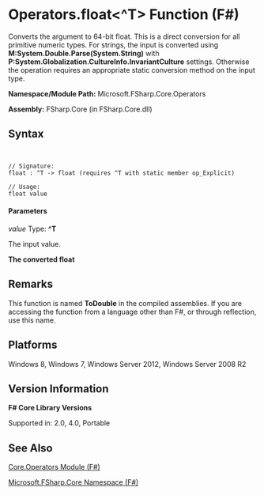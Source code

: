 # Operators.float<^T> Function (F#)

Converts the argument to 64-bit float. This is a direct conversion for all primitive numeric types. For strings, the input is converted using **M:System.Double.Parse(System.String)** with **P:System.Globalization.CultureInfo.InvariantCulture** settings. Otherwise the operation requires an appropriate static conversion method on the input type.

**Namespace/Module Path:** Microsoft.FSharp.Core.Operators

**Assembly:** FSharp.Core (in FSharp.Core.dll)


## Syntax


```


// Signature:
float : ^T -> float (requires ^T with static member op_Explicit)

// Usage:
float value

```



#### Parameters
*value*
Type: **^T**


The input value.



**The converted float**
## Remarks
This function is named **ToDouble** in the compiled assemblies. If you are accessing the function from a language other than F#, or through reflection, use this name.


## Platforms
Windows 8, Windows 7, Windows Server 2012, Windows Server 2008 R2


## Version Information
**F# Core Library Versions**

Supported in: 2.0, 4.0, Portable




## See Also
[Core.Operators Module &#40;F&#35;&#41;](Core.Operators-Module-%28FSharp%29.md)

[Microsoft.FSharp.Core Namespace &#40;F&#35;&#41;](Microsoft.FSharp.Core-Namespace-%28FSharp%29.md)

